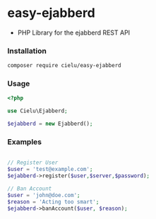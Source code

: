 # easy-ejabberd

- PHP Library for the ejabberd REST API

### Installation
```bash
composer require cielu/easy-ejabberd
```

### Usage
```php
<?php

use Cielu\Ejabberd;

$ejabberd = new Ejabberd();


```

### Examples
```php

// Register User
$user = 'test@example.com';
$ejabberd->register($user,$server,$password);

// Ban Account
$user = 'john@doe.com';
$reason = 'Acting too smart';
$ejabberd->banAccount($user, $reason);
```
